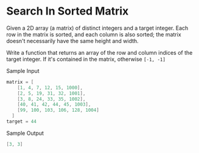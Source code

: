# Search In Sorted Matrix

Given a 2D array (a matrix) of distinct integers and a target integer. Each row in the matrix is sorted, and each column is also sorted; the matrix doesn't necessarily have the same height and width.

Write a function that returns an array of the row and column indices of the target integer. If it's contained in the matrix, otherwise `[-1, -1]`

Sample Input

```go
matrix = [
    [1, 4, 7, 12, 15, 1000],
    [2, 5, 19, 31, 32, 1001],
    [3, 8, 24, 33, 35, 1002],
    [40, 41, 42, 44, 45, 1003],
    [99, 100, 103, 106, 128, 1004]
  ]
target = 44
```

Sample Output

```go
[3, 3]
```
